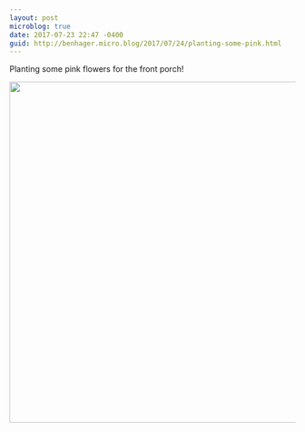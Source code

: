```yaml
---
layout: post
microblog: true
date: 2017-07-23 22:47 -0400
guid: http://benhager.micro.blog/2017/07/24/planting-some-pink.html
---
```

Planting some pink flowers for the front porch!

<img src="http://hager.blog/uploads/2017/a7d838c178.jpg" width="600" height="600" />
